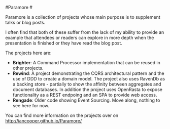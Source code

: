 #Paramore #

Paramore is a collection of projects whose main purpose is to supplement talks or blog posts.

I often find that both of these suffer from the lack of my ability to provide an example that attendees
or readers can explore in more depth when the presentation is finished or they have read the blog post.

The projects here are:

- **Brighter**: A Command Processor implementation that can be reused in other projects.
- **Rewind**: A project demonstrating the CQRS architectural pattern and the use of DDD to create a domain model. The project also uses RavenDb as a backing store - partially to show the affinity between aggregates and document databases. In addition the project uses OpenRasta to expose functionality as a REST endpoing and an SPA to provide web access.
- **Rengade**: Older code showing Event Sourcing. Move along, nothing to see here for now.

You can find more information on the projects over on http://iancooper.github.io/Paramore/
